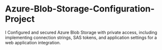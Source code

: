 # Azure-Blob-Storage-Configuration-Project
I Configured and secured Azure Blob Storage with private access, including implementing connection strings, SAS tokens, and application settings for a web application integration.
